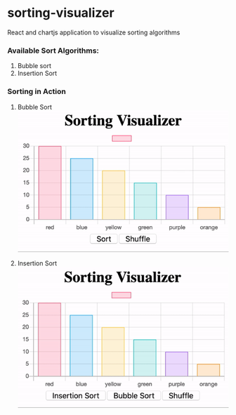 # sorting-visualizer

React and chartjs application to visualize sorting algorithms

### Available Sort Algorithms:

1. Bubble sort
2. Insertion Sort

### Sorting in Action

1. Bubble Sort
   ![alt text](./assets/bubble-sort.gif)

2. Insertion Sort
   ![alt text](./assets/insertion-sort.gif)
